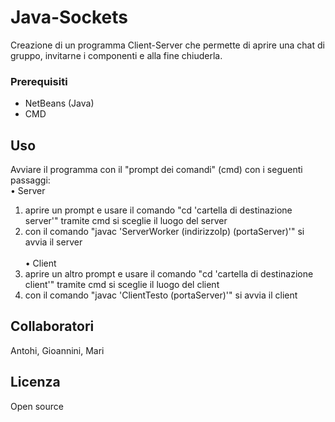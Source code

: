 # Java-Sockets

Creazione di un programma Client-Server che permette di aprire una chat di gruppo, invitarne i componenti e alla fine chiuderla.

### Prerequisiti

* NetBeans (Java)
* CMD

## Uso

Avviare il programma con il "prompt dei comandi" (cmd) con i seguenti passaggi: <br>
• Server
 1. aprire un prompt e usare il comando "cd 'cartella di destinazione server'" tramite cmd si sceglie il luogo del server
 2. con il comando "javac 'ServerWorker (indirizzoIp) (portaServer)'" si avvia il server 
 <br><br>• Client
 1. aprire un altro prompt e usare il comando "cd 'cartella di destinazione client'" tramite cmd si sceglie il luogo del client
 2. con il comando "javac 'ClientTesto (portaServer)'" si avvia il client

## Collaboratori
 
Antohi, Gioannini, Mari

## Licenza

Open source

